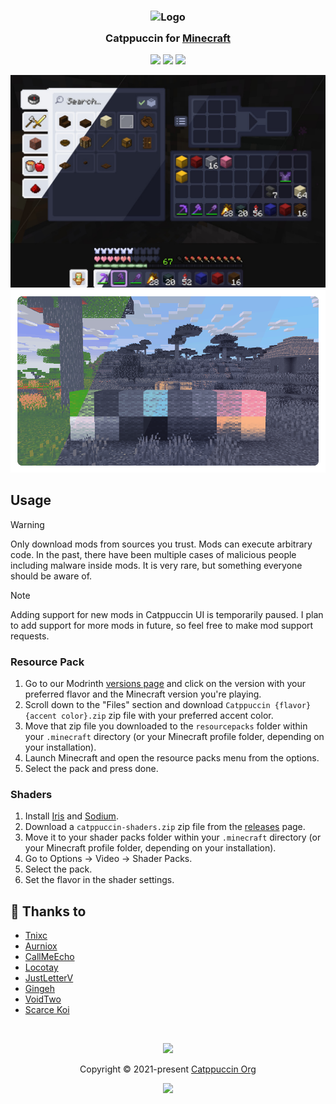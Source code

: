 <h3 align="center">
	<img src="https://raw.githubusercontent.com/catppuccin/catppuccin/main/assets/logos/exports/1544x1544_circle.png" width="100" alt="Logo"/><br/>
	<img src="https://raw.githubusercontent.com/catppuccin/catppuccin/main/assets/misc/transparent.png" height="30" width="0px"/>
	Catppuccin for <a href="https://minecraft.net">Minecraft</a>
	<img src="https://raw.githubusercontent.com/catppuccin/catppuccin/main/assets/misc/transparent.png" height="30" width="0px"/>
</h3>

<p align="center">
	<a href="https://github.com/catppuccin/minecraft/stargazers"><img src="https://img.shields.io/github/stars/catppuccin/minecraft?colorA=363a4f&colorB=b7bdf8&style=for-the-badge"></a>
	<a href="https://github.com/catppuccin/minecraft/issues"><img src="https://img.shields.io/github/issues/catppuccin/minecraft?colorA=363a4f&colorB=f5a97f&style=for-the-badge"></a>
	<a href="https://github.com/catppuccin/minecraft/contributors"><img src="https://img.shields.io/github/contributors/catppuccin/minecraft?colorA=363a4f&colorB=a6da95&style=for-the-badge"></a>
</p>

<p align="center">
	<img src="assets/textures-preview.jpg"/>
	<img src="assets/shaders-preview.webp"/>
</p>

## Usage
> [!WARNING]
Only download mods from sources you trust. Mods can execute arbitrary code. In the past, there have been multiple cases of malicious people including malware inside mods. It is very rare, but something everyone should be aware of.

> [!NOTE]
Adding support for new mods in Catppuccin UI is temporarily paused. I plan to add support for more mods in future, so feel free to make mod support requests.


### Resource Pack
1. Go to our Modrinth [versions page](https://modrinth.com/resourcepack/catppuccin-ui/versions) and click on the version with your preferred flavor and the Minecraft version you're playing.
2. Scroll down to the "Files" section and download `Catppuccin {flavor} {accent color}.zip` zip file with your preferred accent color.
3. Move that zip file you downloaded to the `resourcepacks` folder within your `.minecraft` directory (or your Minecraft profile folder, depending on your installation).
4. Launch Minecraft and open the resource packs menu from the options.
5. Select the pack and press done.

### Shaders
1. Install [Iris](https://modrinth.com/mod/iris) and [Sodium](https://modrinth.com/mod/sodium).
2. Download a `catppuccin-shaders.zip` zip file from the [releases](https://github.com/catppuccin/minecraft/releases) page.
3. Move it to your shader packs folder within your `.minecraft` directory (or your Minecraft profile folder, depending on your installation).
4. Go to Options -> Video -> Shader Packs.
5. Select the pack.
6. Set the flavor in the shader settings.

## 💝 Thanks to

- [Tnixc](https://github.com/Tnixc)
- [Aurniox](https://github.com/madhavarun)
- [CallMeEcho](https://github.com/CallMeEchoCodes)
- [Locotay](https://github.com/andreasgrafen)
- [JustLetterV](https://github.com/JustLetterV)
- [Gingeh](https://github.com/Gingeh)
- [VoidTwo](https://github.com/VoidTwo)
- [Scarce Koi](https://github.com/scarcekoi)

&nbsp;

<p align="center">
	<img src="https://raw.githubusercontent.com/catppuccin/catppuccin/main/assets/footers/gray0_ctp_on_line.svg?sanitize=true" />
</p>

<p align="center">
	Copyright &copy; 2021-present <a href="https://github.com/catppuccin" target="_blank">Catppuccin Org</a>
</p>

<p align="center">
	<a href="https://github.com/catppuccin/catppuccin/blob/main/LICENSE"><img src="https://img.shields.io/static/v1.svg?style=for-the-badge&label=License&message=MIT&logoColor=d9e0ee&colorA=363a4f&colorB=b7bdf8"/></a>
</p>
